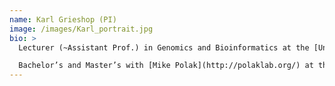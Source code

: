 ```yaml
---
name: Karl Grieshop (PI)
image: /images/Karl_portrait.jpg
bio: >
  Lecturer (~Assistant Prof.) in Genomics and Bioinformatics at the [University of East Anglia](https://research-portal.uea.ac.uk/en/persons/karl-grieshop).

  Bachelor’s and Master’s with [Mike Polak](http://polaklab.org/) at the University of Cincinnati (2009, 2012), PhD with [Göran Arnqvist](http://arnqvist.org/) and [David Berger](http://www.ieg.uu.se/animal-ecology/Research+groups/berger-lab/) at Uppsala University (2017), postdocs with [Aneil Agrawal](https://agrawal.eeb.utoronto.ca/) at the University of Toronto (2018-2022), and [Mike Polak](http://polaklab.org/) / [Josh Benoit](http://insectphysiology.uc.edu/) at the University of Cincinnati (2023).
---
```


